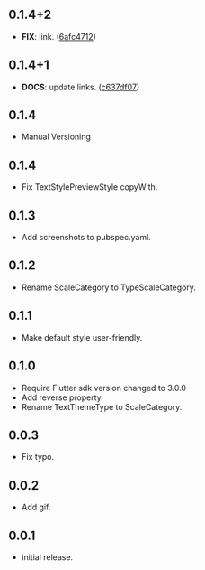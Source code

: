 ## 0.1.4+2

 - **FIX**: link. ([6afc4712](https://github.com/K9i-0/text_style_preview/commit/6afc4712aa1ed3cfc6f8985bf00b854d65bd18f3))

## 0.1.4+1

 - **DOCS**: update links. ([c637df07](https://github.com/K9i-0/text_style_preview/commit/c637df07eba13017a3816527c586d915f24dc122))

## 0.1.4

 - Manual Versioning

## 0.1.4
- Fix TextStylePreviewStyle copyWith.

## 0.1.3
- Add screenshots to pubspec.yaml.

## 0.1.2
- Rename ScaleCategory to TypeScaleCategory.

## 0.1.1
- Make default style user-friendly.

## 0.1.0

- Require Flutter sdk version changed to 3.0.0
- Add reverse property.
- Rename TextThemeType to ScaleCategory.

## 0.0.3

- Fix typo.

## 0.0.2

- Add gif.

## 0.0.1

- initial release.
